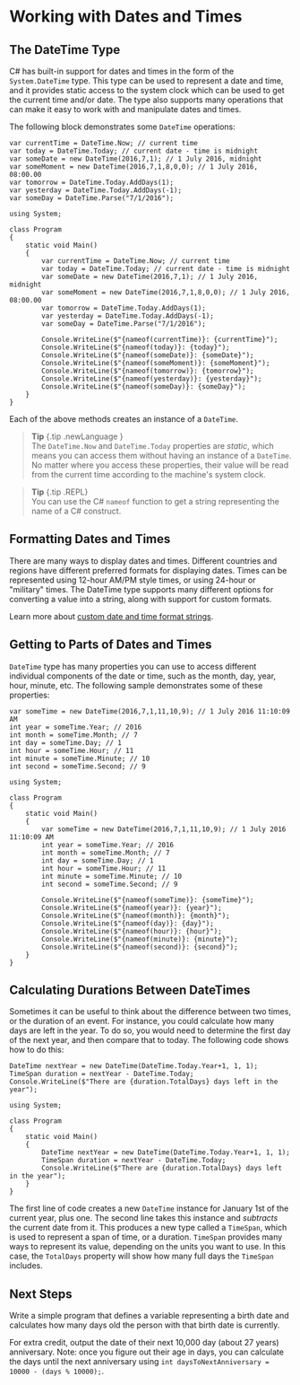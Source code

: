 # Working with Dates and Times

## The DateTime Type

C# has built-in support for dates and times in the form of the ``System.DateTime`` type. This type can be used to represent a date and time, and it provides static access to the system clock which can be used to get the current time and/or date. The type also supports many operations that can make it easy to work with and manipulate dates and times.

The following block demonstrates some ``DateTime`` operations:

```{.snippet}
var currentTime = DateTime.Now; // current time
var today = DateTime.Today; // current date - time is midnight
var someDate = new DateTime(2016,7,1); // 1 July 2016, midnight
var someMoment = new DateTime(2016,7,1,8,0,0); // 1 July 2016, 08:00.00
var tomorrow = DateTime.Today.AddDays(1);
var yesterday = DateTime.Today.AddDays(-1);
var someDay = DateTime.Parse("7/1/2016");
```
```{.REPL}
using System;

class Program
{
    static void Main()
    {
        var currentTime = DateTime.Now; // current time
        var today = DateTime.Today; // current date - time is midnight
        var someDate = new DateTime(2016,7,1); // 1 July 2016, midnight
        var someMoment = new DateTime(2016,7,1,8,0,0); // 1 July 2016, 08:00.00
        var tomorrow = DateTime.Today.AddDays(1);
        var yesterday = DateTime.Today.AddDays(-1);
        var someDay = DateTime.Parse("7/1/2016");

        Console.WriteLine($"{nameof(currentTime)}: {currentTime}");
        Console.WriteLine($"{nameof(today)}: {today}");
        Console.WriteLine($"{nameof(someDate)}: {someDate}");
        Console.WriteLine($"{nameof(someMoment)}: {someMoment}");
        Console.WriteLine($"{nameof(tomorrow)}: {tomorrow}");
        Console.WriteLine($"{nameof(yesterday)}: {yesterday}");
        Console.WriteLine($"{nameof(someDay)}: {someDay}");
    }
}
```

Each of the above methods creates an instance of a ``DateTime``.

> **Tip** {.tip .newLanguage }    
> The ``DateTime.Now`` and ``DateTime.Today`` properties are *static*, which means you can access them without having an instance of a ``DateTime``. No matter where you access these properties, their value will be read from the current time according to the machine's system clock.

> **Tip** {.tip .REPL}    
> You can use the C# ``nameof`` function to get a string representing the name of a C# construct.

## Formatting Dates and Times

There are many ways to display dates and times. Different countries and regions have different preferred formats for displaying dates. Times can be represented using 12-hour AM/PM style times, or using 24-hour or "military" times. The DateTime type supports many different options for converting a value into a string, along with support for custom formats.

Learn more about [custom date and time format strings](https://msdn.microsoft.com/en-us/library/8kb3ddd4(v=vs.110).aspx).

## Getting to Parts of Dates and Times

``DateTime`` type has many properties you can use to access different individual components of the date or time, such as the month, day, year, hour, minute, etc. The following sample demonstrates some of these properties:

```{.snippet}
var someTime = new DateTime(2016,7,1,11,10,9); // 1 July 2016 11:10:09 AM
int year = someTime.Year; // 2016
int month = someTime.Month; // 7
int day = someTime.Day; // 1
int hour = someTime.Hour; // 11
int minute = someTime.Minute; // 10
int second = someTime.Second; // 9
```
```{.REPL}
using System;

class Program
{
    static void Main()
    {
        var someTime = new DateTime(2016,7,1,11,10,9); // 1 July 2016 11:10:09 AM
        int year = someTime.Year; // 2016
        int month = someTime.Month; // 7
        int day = someTime.Day; // 1
        int hour = someTime.Hour; // 11
        int minute = someTime.Minute; // 10
        int second = someTime.Second; // 9

        Console.WriteLine($"{nameof(someTime)}: {someTime}");
        Console.WriteLine($"{nameof(year)}: {year}");
        Console.WriteLine($"{nameof(month)}: {month}");
        Console.WriteLine($"{nameof(day)}: {day}");
        Console.WriteLine($"{nameof(hour)}: {hour}");
        Console.WriteLine($"{nameof(minute)}: {minute}");
        Console.WriteLine($"{nameof(second)}: {second}");
    }
}
```

## Calculating Durations Between DateTimes

Sometimes it can be useful to think about the difference between two times, or the duration of an event. For instance, you could calculate how many days are left in the year. To do so, you would need to determine the first day of the next year, and then compare that to today. The following code shows how to do this:

```{.snippet}
DateTime nextYear = new DateTime(DateTime.Today.Year+1, 1, 1);
TimeSpan duration = nextYear - DateTime.Today;
Console.WriteLine($"There are {duration.TotalDays} days left in the year");
```
```{.REPL}
using System;

class Program
{
    static void Main()
    {
        DateTime nextYear = new DateTime(DateTime.Today.Year+1, 1, 1);
        TimeSpan duration = nextYear - DateTime.Today;
        Console.WriteLine($"There are {duration.TotalDays} days left in the year");
    }
}
```

The first line of code creates a new ``DateTime`` instance for January 1st of the current year, plus one. The second line takes this instance and *subtracts* the current date from it. This produces a new type called a ``TimeSpan``, which is used to represent a span of time, or a duration. ``TimeSpan`` provides many ways to represent its value, depending on the units you want to use. In this case, the ``TotalDays`` property will show how many full days the ``TimeSpan`` includes.
 
## Next Steps

Write a simple program that defines a variable representing a birth date and calculates how many days old the person with that birth date is currently. 

For extra credit, output the date of their next 10,000 day (about 27 years) anniversary. Note: once you figure out their age in days, you can calculate the days until the next anniversary using ``int daysToNextAnniversary = 10000 - (days % 10000);``.
